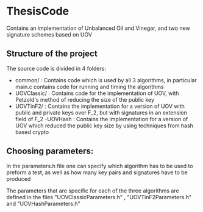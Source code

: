 # ThesisCode

Contains an implementation of Unbalanced Oil and Vinegar, and two new signature schemes based on UOV

## Structure of the project

The source code is divided in 4 folders: 

- common/ : Contains code which is used by all 3 algorithms, in particular main.c contains code for running and timing the algorithms
- UOVClassic/ : Contains code for the implementation of UOV, with Petzold's method of reducing the size of the public key
- UOVTinF2/ : Contains the implementation for a version of UOV with public and private keys over F_2, but with signatures in an extension field of F_2
-UOVHash : Contains the implementation for a version of UOV which reduced the public key size by using techniques from hash based crypto

## Choosing parameters:

In the parameters.h file one can specify which algorithm has to be used to preform a test, as well as how many key pairs and signatures have to be produced

The parameters that are specific for each of the three algorithms are defined in the files "UOVClassicParameters.h" , "UOVTinF2Parameters.h" and "UOVHashParameters.h"
